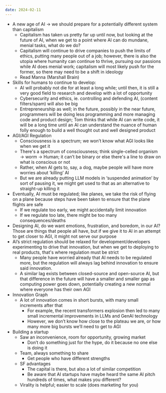 ```yaml
---
date: 2024-02-11
---
```

- A new age of AI → we should prepare for a potentially different system than capitalism
	- Capitalism has taken us pretty far up until now, but looking at the future of AI, when we get to a point where AI can do mundane, menial tasks, what do we do?
	- Capitalism will continue to drive companies to push the limits of ethics, putting many people out of a job; however, there is also the utopia where humanity can continue to thrive, pursuing our passions while AI does menial work; capitalism will most likely push for the former, so there may need to be a shift in ideology
	- Read Manna (Marshall Brain)
- Skills for humans to continue to develop:
	- AI will probably not die for at least a long while; until then, it is still a very good field to research and develop with a lot of opportunity
	- Cybersecurity and ethics, ie. controlling and defending AI, (content filters/spam) will also be big
	- Entrepreneurship as well; in the future, possibly in the near future, programmers will be doing less programming and more managing code and product design; Tom thinks that while AI can write code, it will be a long time until an AI can understand the nuance of human folly enough to build a well thought out and well designed product
- AGI/AGI Regulation
	- Consciousness is a spectrum; we wonʼt know what AGI looks like when we get it
	- There's a spectrum of consciousness; think single-celled organism → worm → Human; it canʼt be binary or else there's a line to draw on what is conscious or not
	- Rather, when AI gets to, say, a dog, maybe people will have more worries about ‘killingʼ AI
	- But we are already putting LLM models in ‘suspended animationʼ by sort of pausing it, we might get used to that as an alternative to straight-up killing it
- Eventually, AI must be regulated; like planes, we take the risk of flying on a plane because steps have been taken to ensure that the plane flights are safe
	- If we regulate too early, we might accidentally limit innovation
	- If we regulate too late, there might be too many consequences/deaths
- Designing AI, do we want emotions, frustration, and boredom, in our AI? Those are things that people all have, but if we give it to AI in an attempt to get closer to AGI, it might not serve our purpose
- AIʼs strict regulation should be relaxed for development/developers experimenting to drive that innovation, but when we get to deploying to real products, that's where regulation must be strict
	- Many people have worried already that AI needs to be regulated more, but the regulation will always lag behind innovation to ensure said innovation.
	- A similar lag exists between closed-source and open-source AI, but that difference in the future will have a smaller and smaller gap as computing power goes down, potentially creating a new normal where everyone has their own AGI
- Innovation Graph
	- A lot of innovation comes in short bursts, with many small increments after that
		- For example, the recent transformers explosion then led to many small incremental improvements in LLMs and GenAI technology
		- However, we donʼt know how close to the plateau we are, or how many more big bursts weʼll need to get to AGI
- Building a startup
	- Saw an inconvenience, room for opportunity, growing market
		- Donʼt do something just for the hype, do it because no one else is doing it
	- Team, always something to share
		- Get people who have different strengths
	- SF advantages
		- The capital is there, but also a lot of similar competition
		- Be aware that AI startups have maybe heard the same AI pitch hundreds of times, what makes you different?
	- Virality is helpful; easier to scale (does marketing for you)
